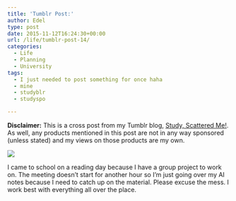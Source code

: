 ```yaml
---
title: 'Tumblr Post:'
author: Edel
type: post
date: 2015-11-12T16:24:30+00:00
url: /life/tumblr-post-14/
categories:
  - Life
  - Planning
  - University
tags:
  - I just needed to post something for once haha
  - mine
  - studyblr
  - studyspo

---
```

**Disclaimer:** This is a cross post from my Tumblr blog, [Study, Scattered Me!][1]. As well, any products mentioned in this post are not in any way sponsored (unless stated) and my views on those products are my own.

![][2]

I came to school on a reading day because I have a group project to work on. The meeting doesn’t start for another hour so I’m just going over my AI notes because I need to catch up on the material. Please excuse the mess. I work best with everything all over the place.

<ol class="footnote">
</ol>

 [1]: http://ift.tt/1WuOkm4
 [2]: http://ift.tt/1NNqCOV